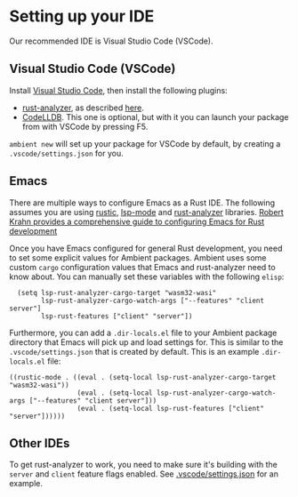 # Setting up your IDE

Our recommended IDE is Visual Studio Code (VSCode).

## Visual Studio Code (VSCode)

Install [Visual Studio Code](https://code.visualstudio.com/), then install the following plugins:

- [rust-analyzer](https://rust-analyzer.github.io/), as described [here](https://code.visualstudio.com/docs/languages/rust).
- [CodeLLDB](https://marketplace.visualstudio.com/items?itemName=vadimcn.vscode-lldb). This one is optional, but with it you can launch your package from with VSCode by pressing F5.

`ambient new` will set up your package for VSCode by default, by creating a `.vscode/settings.json` for you.

## Emacs

There are multiple ways to configure Emacs as a Rust IDE. The following assumes you are using [rustic](https://github.com/brotzeit/rustic),
[lsp-mode](https://github.com/emacs-lsp/lsp-mode) and [rust-analyzer](https://rust-analyzer.github.io/) libraries. [Robert Krahn provides a comprehensive guide to configuring Emacs for Rust development](https://robert.kra.hn/posts/rust-emacs-setup/#prerequisites)

Once you have Emacs configured for general Rust development, you need to set some explicit values for Ambient packages. Ambient uses some custom `cargo` configuration values that Emacs and rust-analyzer need to know about. You can manually set these variables with the following `elisp`:

```elisp
  (setq lsp-rust-analyzer-cargo-target "wasm32-wasi"
        lsp-rust-analyzer-cargo-watch-args ["--features" "client server"]
        lsp-rust-features ["client" "server"])
```

Furthermore, you can add a `.dir-locals.el` file to your Ambient package directory that Emacs will pick up and load settings for. This is similar to the `.vscode/settings.json` that is created by default. This is an example `.dir-locals.el` file:

```elisp
((rustic-mode . ((eval . (setq-local lsp-rust-analyzer-cargo-target "wasm32-wasi"))
                 (eval . (setq-local lsp-rust-analyzer-cargo-watch-args ["--features" "client server"]))
                 (eval . (setq-local lsp-rust-features ["client" "server"])))))
```

## Other IDEs

To get rust-analyzer to work, you need to make sure it's building with the `server` and `client` feature flags enabled. See [.vscode/settings.json](https://github.com/AmbientRun/Ambient/blob/main/app/src/cli/new_package_template/.vscode/settings.json) for an example.
